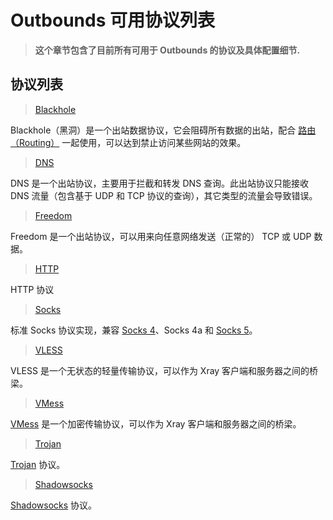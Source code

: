 # Outbounds 可用协议列表

> **这个章节包含了目前所有可用于 Outbounds 的协议及具体配置细节.**

## 协议列表

> [Blackhole](./blackhole.md)

Blackhole（黑洞）是一个出站数据协议，它会阻碍所有数据的出站，配合 [路由（Routing）](../routing.md) 一起使用，可以达到禁止访问某些网站的效果。

> [DNS](./dns.md)

DNS 是一个出站协议，主要用于拦截和转发 DNS 查询。此出站协议只能接收 DNS 流量（包含基于 UDP 和 TCP 协议的查询），其它类型的流量会导致错误。

> [Freedom](./freedom.md)

Freedom 是一个出站协议，可以用来向任意网络发送（正常的） TCP 或 UDP 数据。

> [HTTP](./http.md)

HTTP 协议

> [Socks](./socks.md)

标准 Socks 协议实现，兼容 [Socks 4](http://ftp.icm.edu.pl/packages/socks/socks4/SOCKS4.protocol)、Socks 4a 和 [Socks 5](http://ftp.icm.edu.pl/packages/socks/socks4/SOCKS4.protocol)。

> [VLESS](./vless.md)

VLESS 是一个无状态的轻量传输协议，可以作为 Xray 客户端和服务器之间的桥梁。

> [VMess](./vmess.md)

[VMess](../development/protocols/vmess.md) 是一个加密传输协议，可以作为 Xray 客户端和服务器之间的桥梁。

> [Trojan](./trojan.md)

[Trojan](https://trojan-gfw.github.io/trojan/protocol) 协议。

> [Shadowsocks](./shadowsocks.md)

[Shadowsocks](https://zh.wikipedia.org/wiki/Shadowsocks) 协议。
